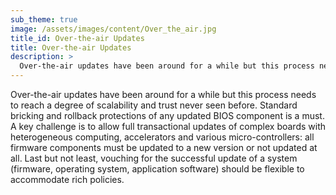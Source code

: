 ```yaml
---
sub_theme: true
image: /assets/images/content/Over_the_air.jpg
title_id: Over-the-air Updates
title: Over-the-air Updates
description: >
  Over-the-air updates have been around for a while but this process needs to reach a degree of scalability and trust never seen before...
---
```


Over-the-air updates have been around for a while but this process needs to reach a degree of scalability and trust never seen before. Standard bricking and rollback protections of any updated BIOS component is a must. A key challenge is to allow full transactional updates of complex boards with heterogeneous computing, accelerators and various micro-controllers: all firmware components must be updated to a new version or not updated at all. Last but not least, vouching for the successful update of a system (firmware, operating system, application software) should be flexible to accommodate rich policies.
